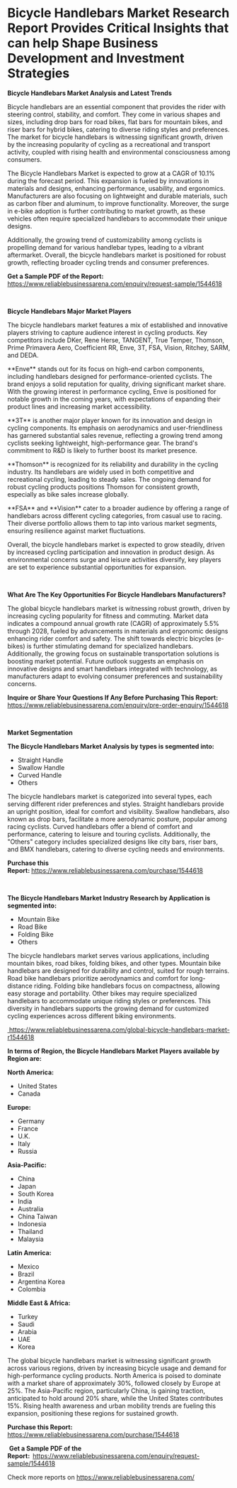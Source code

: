 <p><h1>Bicycle Handlebars Market Research Report Provides Critical Insights that can help Shape Business Development and Investment Strategies</h1></p><p><strong>Bicycle Handlebars Market Analysis and Latest Trends</strong></p>
<p><p>Bicycle handlebars are an essential component that provides the rider with steering control, stability, and comfort. They come in various shapes and sizes, including drop bars for road bikes, flat bars for mountain bikes, and riser bars for hybrid bikes, catering to diverse riding styles and preferences. The market for bicycle handlebars is witnessing significant growth, driven by the increasing popularity of cycling as a recreational and transport activity, coupled with rising health and environmental consciousness among consumers.</p><p>The Bicycle Handlebars Market is expected to grow at a CAGR of 10.1% during the forecast period. This expansion is fueled by innovations in materials and designs, enhancing performance, usability, and ergonomics. Manufacturers are also focusing on lightweight and durable materials, such as carbon fiber and aluminum, to improve functionality. Moreover, the surge in e-bike adoption is further contributing to market growth, as these vehicles often require specialized handlebars to accommodate their unique designs.</p><p>Additionally, the growing trend of customizability among cyclists is propelling demand for various handlebar types, leading to a vibrant aftermarket. Overall, the bicycle handlebars market is positioned for robust growth, reflecting broader cycling trends and consumer preferences.</p></p>
<p><strong>Get a Sample PDF of the Report:&nbsp;</strong> <a href="https://www.reliablebusinessarena.com/enquiry/request-sample/1544618?utm_campaign=2194&utm_medium=2&utm_source=Github&utm_content=ia&utm_term=17022025&utm_id=bicycle-handlebars">https://www.reliablebusinessarena.com/enquiry/request-sample/1544618</a></p>
<p>&nbsp;</p>
<p><strong>Bicycle Handlebars Major Market Players</strong></p>
<p><p>The bicycle handlebars market features a mix of established and innovative players striving to capture audience interest in cycling products. Key competitors include DKer, Rene Herse, TANGENT, True Temper, Thomson, Prime Primavera Aero, Coefficient RR, Enve, 3T, FSA, Vision, Ritchey, SARM, and DEDA.</p><p>**Enve** stands out for its focus on high-end carbon components, including handlebars designed for performance-oriented cyclists. The brand enjoys a solid reputation for quality, driving significant market share. With the growing interest in performance cycling, Enve is positioned for notable growth in the coming years, with expectations of expanding their product lines and increasing market accessibility.</p><p>**3T** is another major player known for its innovation and design in cycling components. Its emphasis on aerodynamics and user-friendliness has garnered substantial sales revenue, reflecting a growing trend among cyclists seeking lightweight, high-performance gear. The brand's commitment to R&D is likely to further boost its market presence.</p><p>**Thomson** is recognized for its reliability and durability in the cycling industry. Its handlebars are widely used in both competitive and recreational cycling, leading to steady sales. The ongoing demand for robust cycling products positions Thomson for consistent growth, especially as bike sales increase globally.</p><p>**FSA** and **Vision** cater to a broader audience by offering a range of handlebars across different cycling categories, from casual use to racing. Their diverse portfolio allows them to tap into various market segments, ensuring resilience against market fluctuations.</p><p>Overall, the bicycle handlebars market is expected to grow steadily, driven by increased cycling participation and innovation in product design. As environmental concerns surge and leisure activities diversify, key players are set to experience substantial opportunities for expansion.</p></p>
<p>&nbsp;</p>
<p><strong>What Are The Key Opportunities For Bicycle Handlebars Manufacturers?</strong></p>
<p><p>The global bicycle handlebars market is witnessing robust growth, driven by increasing cycling popularity for fitness and commuting. Market data indicates a compound annual growth rate (CAGR) of approximately 5.5% through 2028, fueled by advancements in materials and ergonomic designs enhancing rider comfort and safety. The shift towards electric bicycles (e-bikes) is further stimulating demand for specialized handlebars. Additionally, the growing focus on sustainable transportation solutions is boosting market potential. Future outlook suggests an emphasis on innovative designs and smart handlebars integrated with technology, as manufacturers adapt to evolving consumer preferences and sustainability concerns.</p></p>
<p><strong>Inquire or Share Your Questions If Any Before Purchasing This Report:</strong> <a href="https://www.reliablebusinessarena.com/enquiry/pre-order-enquiry/1544618?utm_campaign=2194&utm_medium=2&utm_source=Github&utm_content=ia&utm_term=17022025&utm_id=bicycle-handlebars">https://www.reliablebusinessarena.com/enquiry/pre-order-enquiry/1544618</a></p>
<p>&nbsp;</p>
<p><strong>Market Segmentation</strong></p>
<p><strong>The Bicycle Handlebars Market Analysis by types is segmented into:</strong></p>
<p><ul><li>Straight Handle</li><li>Swallow Handle</li><li>Curved Handle</li><li>Others</li></ul></p>
<p><p>The bicycle handlebars market is categorized into several types, each serving different rider preferences and styles. Straight handlebars provide an upright position, ideal for comfort and visibility. Swallow handlebars, also known as drop bars, facilitate a more aerodynamic posture, popular among racing cyclists. Curved handlebars offer a blend of comfort and performance, catering to leisure and touring cyclists. Additionally, the "Others" category includes specialized designs like city bars, riser bars, and BMX handlebars, catering to diverse cycling needs and environments.</p></p>
<p><strong>Purchase this Report:&nbsp;</strong><a href="https://www.reliablebusinessarena.com/purchase/1544618?utm_campaign=2194&utm_medium=2&utm_source=Github&utm_content=ia&utm_term=17022025&utm_id=bicycle-handlebars">https://www.reliablebusinessarena.com/purchase/1544618</a></p>
<p>&nbsp;</p>
<p><strong>The Bicycle Handlebars Market Industry Research by Application is segmented into:</strong></p>
<p><ul><li>Mountain Bike</li><li>Road Bike</li><li>Folding Bike</li><li>Others</li></ul></p>
<p><p>The bicycle handlebars market serves various applications, including mountain bikes, road bikes, folding bikes, and other types. Mountain bike handlebars are designed for durability and control, suited for rough terrains. Road bike handlebars prioritize aerodynamics and comfort for long-distance riding. Folding bike handlebars focus on compactness, allowing easy storage and portability. Other bikes may require specialized handlebars to accommodate unique riding styles or preferences. This diversity in handlebars supports the growing demand for customized cycling experiences across different biking environments.</p></p>
<p><a href="https://www.reliablebusinessarena.com/global-bicycle-handlebars-market-r1544618?utm_campaign=2194&utm_medium=2&utm_source=Github&utm_content=ia&utm_term=17022025&utm_id=bicycle-handlebars">&nbsp;https://www.reliablebusinessarena.com/global-bicycle-handlebars-market-r1544618</a></p>
<p><strong>In terms of Region, the Bicycle Handlebars Market Players available by Region are:</strong></p>
<p>
    <p> <strong> North America: </strong>
        <ul>
            <li>United States</li>
            <li>Canada</li>
        </ul>
        </p> 
    <p> <strong> Europe: </strong>
        <ul>
            <li>Germany</li>
            <li>France</li>
            <li>U.K.</li>
            <li>Italy</li>
            <li>Russia</li>
        </ul>
        </p> 
    <p> <strong> Asia-Pacific: </strong>
        <ul>
            <li>China</li>
            <li>Japan</li>
            <li>South Korea</li>
            <li>India</li>
            <li>Australia</li>
            <li>China Taiwan</li>
            <li>Indonesia</li>
            <li>Thailand</li>
            <li>Malaysia</li>
        </ul>
        </p> 
    <p> <strong> Latin America: </strong>
        <ul>
            <li>Mexico</li>
            <li>Brazil</li>
            <li>Argentina Korea</li>
            <li>Colombia</li>
        </ul>
        </p> 
    <p> <strong> Middle East & Africa: </strong>
        <ul>
            <li>Turkey</li>
            <li>Saudi</li>
            <li>Arabia</li>
            <li>UAE</li>
            <li>Korea</li>
        </ul>
    </p>
    </p>
<p><p>The global bicycle handlebars market is witnessing significant growth across various regions, driven by increasing bicycle usage and demand for high-performance cycling products. North America is poised to dominate with a market share of approximately 30%, followed closely by Europe at 25%. The Asia-Pacific region, particularly China, is gaining traction, anticipated to hold around 20% share, while the United States contributes 15%. Rising health awareness and urban mobility trends are fueling this expansion, positioning these regions for sustained growth.</p></p>
<p><strong>Purchase this Report: </strong><a href="https://www.reliablebusinessarena.com/purchase/1544618?utm_campaign=2194&utm_medium=2&utm_source=Github&utm_content=ia&utm_term=17022025&utm_id=bicycle-handlebars">https://www.reliablebusinessarena.com/purchase/1544618</a></p>
<p>&nbsp;<strong>Get a Sample PDF of the Report:&nbsp;&nbsp;</strong><a href="https://www.reliablebusinessarena.com/enquiry/request-sample/1544618?utm_campaign=2194&utm_medium=2&utm_source=Github&utm_content=ia&utm_term=17022025&utm_id=bicycle-handlebars">https://www.reliablebusinessarena.com/enquiry/request-sample/1544618</a></p>
<p><strong></strong></p>
<p>Check more reports on <a href="https://www.reliablebusinessarena.com/?utm_campaign=2194&utm_medium=2&utm_source=Github&utm_content=ia&utm_term=17022025&utm_id=bicycle-handlebars">https://www.reliablebusinessarena.com/</a></p>